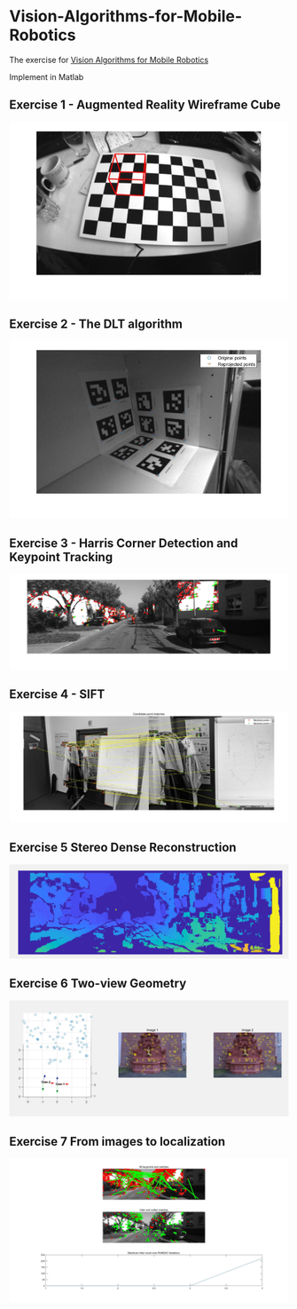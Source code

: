 # Vision-Algorithms-for-Mobile-Robotics
The exercise for [Vision Algorithms for Mobile Robotics](http://rpg.ifi.uzh.ch/teaching.html)

Implement in Matlab

## Exercise 1 - Augmented Reality Wireframe Cube
![Result for Exercise1](doc/E1.jpg)

## Exercise 2 - The DLT algorithm
![Result for Exercise2](doc/E2.jpg)

## Exercise 3 - Harris Corner Detection and Keypoint Tracking
![Result for Exercise3](doc/E3.jpg)

## Exercise 4 - SIFT
![Result for Exercise4](doc/E4.jpg)

## Exercise 5 Stereo Dense Reconstruction
![Result for Exercise5](doc/E5.jpg)

## Exercise 6 Two-view Geometry

![Result for Exercise6](doc/E6.jpg)

## Exercise 7  From images to localization

![Result for Exercise7](doc/E7.jpg)